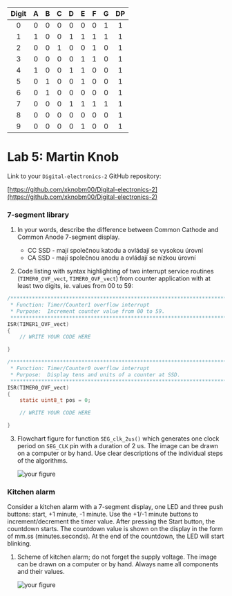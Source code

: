    | **Digit** | **A** | **B** | **C** | **D** | **E** | **F** | **G** | **DP** |
   | :-: | :-: | :-: | :-: | :-: | :-: | :-: | :-: | :-: |
   | 0 | 0 | 0 | 0 | 0 | 0 | 0 | 1 | 1 |
   | 1 |  1 |  0 |  0 |  1 |  1 |  1 |  1 |  1 |
   | 2 |  0 |  0 |  1 |  0 |  0 |  1 |  0 |  1 |
   | 3 | 0 | 0 | 0 | 0 | 1 | 1 | 0 | 1 |
   | 4 | 1  |  0 |  0 |  1 |  1 | 0  | 0  |  1 |
   | 5 | 0  |  1 |  0 |  0 |  1 | 0  |  0 | 1  |
   | 6 |  0 |  1 | 0  |   0|0   |  0 | 0 | 1  |
   | 7 |  0 | 0  | 0  |  1 |  1 |  1 |  1 | 1  |
   | 8 | 0  | 0  |  0 |  0 | 0  | 0  |  0 |  1 |
   | 9 |  0 | 0  | 0 |  0 | 1  |  0 |  0 | 1  |

# Lab 5: Martin Knob

Link to your `Digital-electronics-2` GitHub repository:

   [https://github.com/xknobm00/Digital-electronics-2](https://github.com/xknobm00/Digital-electronics-2)


### 7-segment library

1. In your words, describe the difference between Common Cathode and Common Anode 7-segment display.
   * CC SSD - mají společnou katodu a ovládají se vysokou úrovní
   * CA SSD - mají společnou anodu a ovládají se nízkou úrovní

2. Code listing with syntax highlighting of two interrupt service routines (`TIMER0_OVF_vect`, `TIMER0_OVF_vect`) from counter application with at least two digits, ie. values from 00 to 59:

```c
/**********************************************************************
 * Function: Timer/Counter1 overflow interrupt
 * Purpose:  Increment counter value from 00 to 59.
 **********************************************************************/
ISR(TIMER1_OVF_vect)
{
    // WRITE YOUR CODE HERE

}
```

```c
/**********************************************************************
 * Function: Timer/Counter0 overflow interrupt
 * Purpose:  Display tens and units of a counter at SSD.
 **********************************************************************/
ISR(TIMER0_OVF_vect)
{
    static uint8_t pos = 0;

    // WRITE YOUR CODE HERE

}
```

3. Flowchart figure for function `SEG_clk_2us()` which generates one clock period on `SEG_CLK` pin with a duration of 2&nbsp;us. The image can be drawn on a computer or by hand. Use clear descriptions of the individual steps of the algorithms.

   ![your figure]()


### Kitchen alarm

Consider a kitchen alarm with a 7-segment display, one LED and three push buttons: start, +1 minute, -1 minute. Use the +1/-1 minute buttons to increment/decrement the timer value. After pressing the Start button, the countdown starts. The countdown value is shown on the display in the form of mm.ss (minutes.seconds). At the end of the countdown, the LED will start blinking.

1. Scheme of kitchen alarm; do not forget the supply voltage. The image can be drawn on a computer or by hand. Always name all components and their values.

   ![your figure]()
